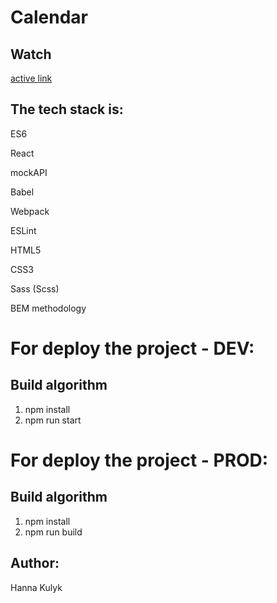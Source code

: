 # Calendar

## Watch

[active link](https://compassionate-galileo-4f7d0f.netlify.app/ 'netlify.com')

## The tech stack is:

ES6

React

mockAPI

Babel

Webpack

ESLint

HTML5

CSS3

Sass (Scss)

BEM methodology

# For deploy the project - DEV:

## Build algorithm

1. npm install
2. npm run start

# For deploy the project - PROD:

## Build algorithm

1. npm install
2. npm run build

## Author:

Hanna Kulyk
